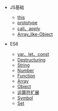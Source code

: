 <!-- 侧边栏配置文件  -->

* JS基础
    * [this](/JS_basic/this)
    * [prototype](/JS_basic/prototype)
    * [call、apply](/JS_basic/call、apply)
    * [Array_like-Object](/JS_basic/Array_like-Object)

* ES6
    * [var、let、const](/ES6/var、let、const)
    * [Destructuring](/ES6/Destructuring)
    * [String](/ES6/String)
    * [Number](/ES6/Number)
    * [Function](/ES6/Function)
    * [Array](/ES6/Array)
    * [Object](/ES6/Object)
    * [运算符扩展](/ES6/Operator)
    * [Symbol](/ES6/Symbol)
    * [Set](/ES6/Set)